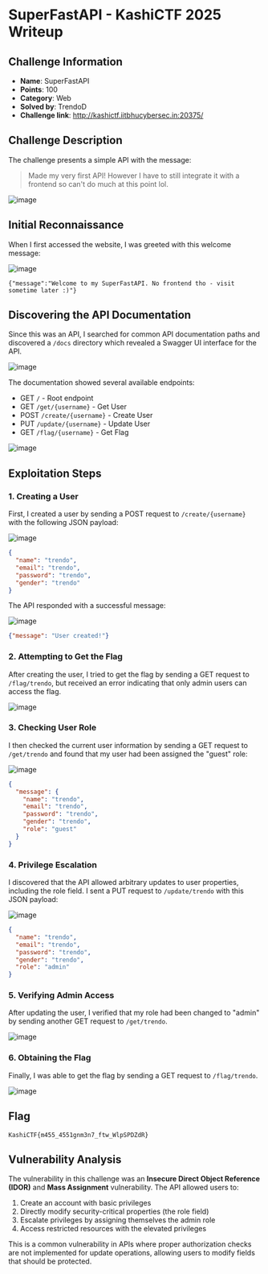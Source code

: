 # SuperFastAPI - KashiCTF 2025 Writeup

## Challenge Information
- **Name**: SuperFastAPI
- **Points**: 100
- **Category**: Web
- **Solved by**: TrendoD
- **Challenge link**: http://kashictf.iitbhucybersec.in:20375/

## Challenge Description
The challenge presents a simple API with the message:
> Made my very first API! However I have to still integrate it with a frontend so can't do much at this point lol.

![image](https://github.com/user-attachments/assets/c1d07c2c-8b94-4c0c-8212-ab9bd6947ec8)

## Initial Reconnaissance
When I first accessed the website, I was greeted with this welcome message:

![image](https://github.com/user-attachments/assets/6922fb15-4a4f-4d67-b4b4-5c7ab3974684)

```
{"message":"Welcome to my SuperFastAPI. No frontend tho - visit sometime later :)"}
```

## Discovering the API Documentation
Since this was an API, I searched for common API documentation paths and discovered a `/docs` directory which revealed a Swagger UI interface for the API.

![image](https://github.com/user-attachments/assets/8a4fb77d-91dc-4f90-835c-34731ab1087b)

The documentation showed several available endpoints:
- GET `/` - Root endpoint
- GET `/get/{username}` - Get User
- POST `/create/{username}` - Create User
- PUT `/update/{username}` - Update User
- GET `/flag/{username}` - Get Flag

![image](https://github.com/user-attachments/assets/35e98366-8dfc-4378-8d31-660787d67a30)

## Exploitation Steps

### 1. Creating a User
First, I created a user by sending a POST request to `/create/{username}` with the following JSON payload:

![image](https://github.com/user-attachments/assets/ba781f8f-e2bd-412f-8b4d-4c324c478cb9)
```json
{
  "name": "trendo",
  "email": "trendo",
  "password": "trendo",
  "gender": "trendo"
}
```

The API responded with a successful message:

![image](https://github.com/user-attachments/assets/698fca12-83df-40eb-91dd-10d8628c2ff1)

```json
{"message": "User created!"}
```

### 2. Attempting to Get the Flag
After creating the user, I tried to get the flag by sending a GET request to `/flag/trendo`, but received an error indicating that only admin users can access the flag.

![image](https://github.com/user-attachments/assets/618132e4-5a5a-4a25-88a3-fe4c49973242)

### 3. Checking User Role
I then checked the current user information by sending a GET request to `/get/trendo` and found that my user had been assigned the "guest" role:

![image](https://github.com/user-attachments/assets/5bc44b7e-6f44-4d4c-8b8a-758efbe42ff9)

```json
{
  "message": {
    "name": "trendo",
    "email": "trendo",
    "password": "trendo",
    "gender": "trendo",
    "role": "guest"
  }
}
```

### 4. Privilege Escalation
I discovered that the API allowed arbitrary updates to user properties, including the role field. I sent a PUT request to `/update/trendo` with this JSON payload:

![image](https://github.com/user-attachments/assets/91dddc48-9c74-4b2c-b502-42b8e8e53494)
```json
{
  "name": "trendo",
  "email": "trendo",
  "password": "trendo",
  "gender": "trendo",
  "role": "admin"
}
```

### 5. Verifying Admin Access
After updating the user, I verified that my role had been changed to "admin" by sending another GET request to `/get/trendo`.

![image](https://github.com/user-attachments/assets/24d286b4-c294-4d31-95ec-304decd6e372)

### 6. Obtaining the Flag
Finally, I was able to get the flag by sending a GET request to `/flag/trendo`.

![image](https://github.com/user-attachments/assets/bd6c6754-11b7-40dd-b88a-be9c99428cb3)

## Flag
```
KashiCTF{m455_4551gnm3n7_ftw_WlpSPDZdR}
```

## Vulnerability Analysis
The vulnerability in this challenge was an **Insecure Direct Object Reference (IDOR)** and **Mass Assignment** vulnerability. The API allowed users to:

1. Create an account with basic privileges
2. Directly modify security-critical properties (the role field)
3. Escalate privileges by assigning themselves the admin role
4. Access restricted resources with the elevated privileges

This is a common vulnerability in APIs where proper authorization checks are not implemented for update operations, allowing users to modify fields that should be protected.

